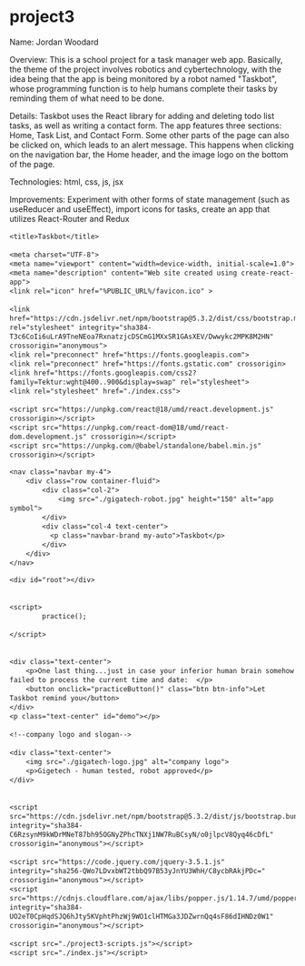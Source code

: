 # project3

Name: Jordan Woodard

Overview: This is a school project for a task manager web app.  Basically, the theme of the project involves robotics and cybertechnology, with the idea being that the app is being monitored by a robot named "Taskbot", whose programming function is to help humans complete their tasks by reminding them of what need to be done.

Details: Taskbot uses the React library for adding and deleting todo list tasks, as well as writing a contact form. The app features three sections: Home, Task List, and Contact Form.  Some other parts of the page can also be clicked on, which leads to an alert message.  This happens when clicking on the navigation bar, the Home header, and the image logo on the bottom of the page.

Technologies: html, css, js, jsx

Improvements: Experiment with other forms of state management (such as useReducer and useEffect), import icons for tasks, create an app that utilizes React-Router and Redux

<html lang="en">

<head>

    <title>Taskbot</title>

    <meta charset="UTF-8">
    <meta name="viewport" content="width=device-width, initial-scale=1.0">
    <meta name="description" content="Web site created using create-react-app">
    <link rel="icon" href="%PUBLIC_URL%/favicon.ico" >

    <link href="https://cdn.jsdelivr.net/npm/bootstrap@5.3.2/dist/css/bootstrap.min.css" rel="stylesheet" integrity="sha384-T3c6CoIi6uLrA9TneNEoa7RxnatzjcDSCmG1MXxSR1GAsXEV/Dwwykc2MPK8M2HN" crossorigin="anonymous">
    <link rel="preconnect" href="https://fonts.googleapis.com">
    <link rel="preconnect" href="https://fonts.gstatic.com" crossorigin>
    <link href="https://fonts.googleapis.com/css2?family=Tektur:wght@400..900&display=swap" rel="stylesheet">
    <link rel="stylesheet" href="./index.css">
    
    <script src="https://unpkg.com/react@18/umd/react.development.js" crossorigin></script>
    <script src="https://unpkg.com/react-dom@18/umd/react-dom.development.js" crossorigin></script>
    <script src="https://unpkg.com/@babel/standalone/babel.min.js" crossorigin></script>


</head>

    <nav class="navbar my-4">
        <div class="row container-fluid">
            <div class="col-2">
                <img src="./gigatech-robot.jpg" height="150" alt="app symbol">
            </div>
            <div class="col-4 text-center">
              <p class="navbar-brand my-auto">Taskbot</p>
            </div>
        </div>
    </nav>

<body>


    <div id="root"></div>


    <script>
            practice();

    </script>

    
    <div class="text-center">
        <p>One last thing...just in case your inferior human brain somehow failed to process the current time and date:  </p>
        <button onclick="practiceButton()" class="btn btn-info">Let Taskbot remind you</button>
    </div>
    <p class="text-center" id="demo"></p>

    <!--company logo and slogan-->
    
    <div class="text-center">
        <img src="./gigatech-logo.jpg" alt="company logo">
        <p>Gigetech - human tested, robot approved</p>
    </div>

    
    <script src="https://cdn.jsdelivr.net/npm/bootstrap@5.3.2/dist/js/bootstrap.bundle.min.js" integrity="sha384-C6RzsynM9kWDrMNeT87bh95OGNyZPhcTNXj1NW7RuBCsyN/o0jlpcV8Qyq46cDfL" crossorigin="anonymous"></script>
    
    <script src="https://code.jquery.com/jquery-3.5.1.js" integrity="sha256-QWo7LDvxbWT2tbbQ97B53yJnYU3WhH/C8ycbRAkjPDc=" crossorigin="anonymous"></script>
    <script src="https://cdnjs.cloudflare.com/ajax/libs/popper.js/1.14.7/umd/popper.min.js" integrity="sha384-UO2eT0CpHqdSJQ6hJty5KVphtPhzWj9WO1clHTMGa3JDZwrnQq4sF86dIHNDz0W1" crossorigin="anonymous"></script>

    <script src="./project3-scripts.js"></script>
    <script src="./index.js"></script>

</body>

</html>
